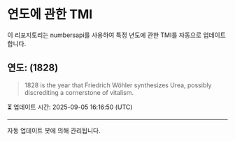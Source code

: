 
# 연도에 관한 TMI

이 리포지토리는 numbersapi를 사용하여 특정 년도에 관한 TMI를 자동으로 업데이트합니다.

## 연도: (1828)
> 1828 is the year that Friedrich Wöhler synthesizes Urea, possibly discrediting a cornerstone of vitalism.

⏳ 업데이트 시간: 2025-09-05 16:16:50 (UTC)

---
자동 업데이트 봇에 의해 관리됩니다.
